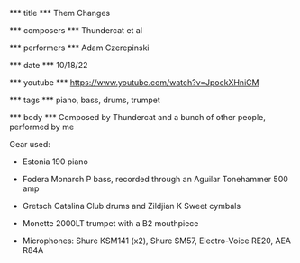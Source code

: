 *** title ***
Them Changes

*** composers ***
Thundercat et al

*** performers ***
Adam Czerepinski

*** date ***
10/18/22

*** youtube ***
https://www.youtube.com/watch?v=JpockXHniCM

*** tags ***
piano, bass, drums, trumpet

*** body ***
Composed by Thundercat and a bunch of other people, performed by me

Gear used:

- Estonia 190 piano

- Fodera Monarch P bass, recorded through an Aguilar Tonehammer 500 amp

- Gretsch Catalina Club drums and Zildjian K Sweet cymbals

- Monette 2000LT trumpet with a B2 mouthpiece

- Microphones: Shure KSM141 (x2), Shure SM57, Electro-Voice RE20, AEA R84A